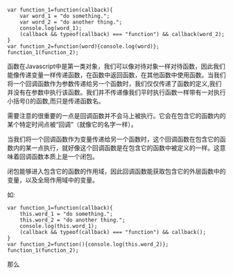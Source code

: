     var function_1=function(callback){
        var word_1 = "do something.";
        var word_2 = "do another thing.";
        console.log(word_1);
        (callback && typeof(callback) === "function") && callback(word_2);
    }
    var function_2=function(word){console.log(word)};
    function_1(function_2);

函数在Javascript中是第一类对象，我们可以像对待对象一样对待函数，因此我们能像传递变量一样传递函数，在函数中返回函数，在其他函数中使用函数。当我们将一个回调函数作为参数传递给另一个函数时，我们仅仅传递了函数的定义,我们并没有在参数中执行该函数。我们并不传递像我们平时执行函数一样带有一对执行小括号()的函数,而只是传递函数名。

需要注意的很重要的一点是回调函数并不会马上被执行。它会在包含它的函数内的某个特定时间点被“回调”（就像它的名字一样）。

当我们将一个回调函数作为变量传递给另一个函数时，这个回调函数在包含它的函数内的某一点执行，就好像这个回调函数是在包含它的函数中被定义的一样。这意味着回调函数本质上是一个闭包。

闭包能够进入包含它的函数的作用域，因此回调函数能获取包含它的外层函数中的变量，以及全局作用域中的变量。

如:

    var function_1=function(callback){
        this.word_1 = "do something.";
        this.word_2 = "do another thing.";
        console.log(this.word_1);
        (callback && typeof(callback) === "function") && callback();
    }
    var function_2=function(){console.log(this.word_2)};
    function_1(function_2);

那么
